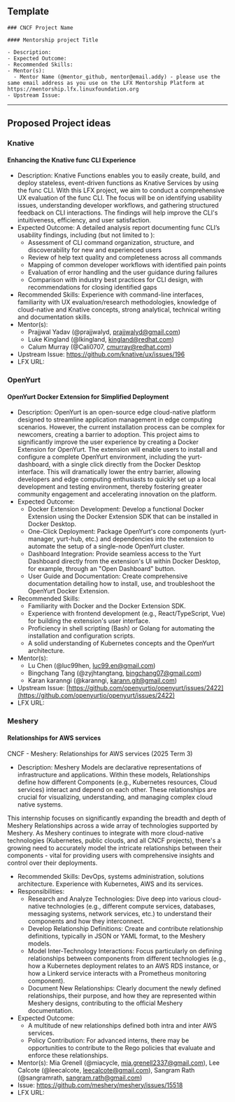 ## Template

```
### CNCF Project Name

#### Mentorship project Title

- Description:
- Expected Outcome:
- Recommended Skills:
- Mentor(s):
  - Mentor Name (@mentor_github, mentor@email.addy) - please use the same email address as you use on the LFX Mentorship Platform at https://mentorship.lfx.linuxfoundation.org
- Upstream Issue:

```

---

## Proposed Project ideas

### Knative

#### Enhancing the Knative func CLI Experience

- Description: Knative Functions enables you to easily create, build, and deploy stateless, event-driven functions as Knative Services by using the func CLI. With this LFX project, we aim to conduct a comprehensive UX evaluation of the func CLI. The focus will be on identifying usability issues, understanding developer workflows, and gathering structured feedback on CLI interactions. The findings will help improve the CLI's intuitiveness, efficiency, and user satisfaction.
- Expected Outcome: A detailed analysis report documenting func CLI’s usability findings, including (but not limited to ):
  - Assessment of CLI command organization, structure, and discoverability for new and experienced users
  - Review of help text quality and completeness across all commands
  - Mapping of common developer workflows with identified pain points
  - Evaluation of error handling and the user guidance during failures
  - Comparison with industry best practices for CLI design, with recommendations for closing identified gaps
- Recommended Skills: Experience with command-line interfaces, familiarity with UX evaluation/research methodologies, knowledge of cloud-native and Knative concepts, strong analytical, technical writing and documentation skills.
- Mentor(s):
  - Prajjwal Yadav (@prajjwalyd, prajjwalyd@gmail.com)
  - Luke Kingland (@lkingland, kingland@redhat.com)
  - Calum Murray (@Cali0707, cmurray@redhat.com)
- Upstream Issue: https://github.com/knative/ux/issues/196
- LFX URL: 

### OpenYurt

#### OpenYurt Docker Extension for Simplified Deployment

- Description:
  OpenYurt is an open-source edge cloud-native platform designed to streamline application management in edge computing scenarios. However, the current installation process can be complex for newcomers, creating a barrier to adoption. This project aims to significantly improve the user experience by creating a Docker Extension for OpenYurt. The extension will enable users to install and configure a complete OpenYurt environment, including the yurt-dashboard, with a single click directly from the Docker Desktop interface. This will dramatically lower the entry barrier, allowing developers and edge computing enthusiasts to quickly set up a local development and testing environment, thereby fostering greater community engagement and accelerating innovation on the platform.
- Expected Outcome:
  - Docker Extension Development: Develop a functional Docker Extension using the Docker Extension SDK that can be installed in Docker Desktop.
  - One-Click Deployment: Package OpenYurt's core components (yurt-manager, yurt-hub, etc.) and dependencies into the extension to automate the setup of a single-node OpenYurt cluster.
  - Dashboard Integration: Provide seamless access to the Yurt Dashboard directly from the extension's UI within Docker Desktop, for example, through an "Open Dashboard" button.
  - User Guide and Documentation: Create comprehensive documentation detailing how to install, use, and troubleshoot the OpenYurt Docker Extension.
- Recommended Skills:
  - Familiarity with Docker and the Docker Extension SDK.
  - Experience with frontend development (e.g., React/TypeScript, Vue) for building the extension's user interface.
  - Proficiency in shell scripting (Bash) or Golang for automating the installation and configuration scripts.
  - A solid understanding of Kubernetes concepts and the OpenYurt architecture.
- Mentor(s):
  - Lu Chen (@luc99hen, luc99.en@gmail.com)
  - Bingchang Tang (@zyjhtangtang, bingchang07@gmail.com)
  - Karan karanngi (@karanngi, karann.git@gmail.com)
- Upstream Issue:
  [https://github.com/openyurtio/openyurt/issues/2422](https://github.com/openyurtio/openyurt/issues/2422)
- LFX URL: 


### Meshery

#### Relationships for AWS services

CNCF - Meshery: Relationships for AWS services (2025 Term 3)

- Description:
Meshery Models are declarative representations of infrastructure and applications. Within these models, Relationships define how different Components (e.g., Kubernetes resources, Cloud services) interact and depend on each other. These relationships are crucial for visualizing, understanding, and managing complex cloud native systems.

This internship focuses on significantly expanding the breadth and depth of Meshery Relationships across a wide array of technologies supported by Meshery. As Meshery continues to integrate with more cloud-native technologies (Kubernetes, public clouds, and all CNCF projects), there's a growing need to accurately model the intricate relationships between their components - vital for providing users with comprehensive insights and control over their deployments.

- Recommended Skills: DevOps, systems administration, solutions architecture. Experience with Kubernetes, AWS and its services.
- Responsibilities:
  - Research and Analyze Technologies: Dive deep into various cloud-native technologies (e.g., different compute services, databases, messaging systems, network services, etc.) to understand their components and how they interconnect.
  - Develop Relationship Definitions: Create and contribute relationship definitions, typically in JSON or YAML format, to the Meshery models. 
  - Model Inter-Technology Interactions: Focus particularly on defining relationships between components from different technologies (e.g., how a Kubernetes deployment relates to an AWS RDS instance, or how a Linkerd service interacts with a Prometheus monitoring component).
  - Document New Relationships: Clearly document the newly defined relationships, their purpose, and how they are represented within Meshery designs, contributing to the official Meshery documentation.
- Expected Outcome:
  - A multitude of new relationships defined both intra and inter AWS services.
  - Policy Contribution: For advanced interns, there may be opportunities to contribute to the Rego policies that evaluate and enforce these relationships.
- Mentor(s): Mia Grenell (@miacycle, mia.grenell2337@gmail.com), Lee Calcote (@leecalcote, leecalcote@gmail.com), Sangram Rath (@sangramrath, sangram.rath@gmail.com)
- Issue: https://github.com/meshery/meshery/issues/15518
- LFX URL: 
